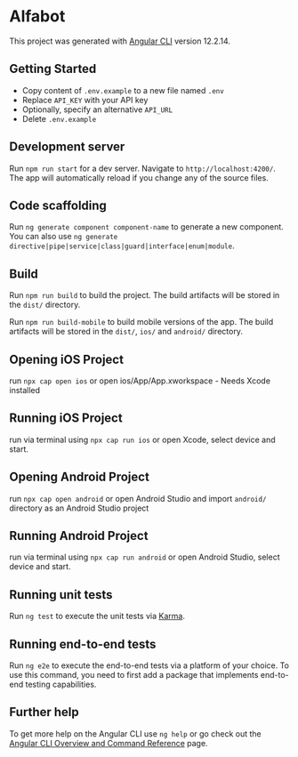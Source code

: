 # Alfabot

This project was generated with [Angular CLI](https://github.com/angular/angular-cli) version 12.2.14.

## Getting Started

- Copy content of `.env.example` to a new file named `.env`
- Replace `API_KEY` with your API key
- Optionally, specify an alternative `API_URL`
- Delete `.env.example`

## Development server

Run `npm run start` for a dev server. Navigate to `http://localhost:4200/`. The app will automatically reload if you change any of the source files.

## Code scaffolding

Run `ng generate component component-name` to generate a new component. You can also use `ng generate directive|pipe|service|class|guard|interface|enum|module`.

## Build

Run `npm run build` to build the project. The build artifacts will be stored in the `dist/` directory.

Run `npm run build-mobile` to build mobile versions of the app. The build artifacts will be stored in the `dist/`, `ios/` and `android/` directory.


## Opening iOS Project

run `npx cap open ios` or open ios/App/App.xworkspace - Needs Xcode installed

## Running iOS Project

run via terminal using `npx cap run ios` or open Xcode, select device and start.

## Opening Android Project

run `npx cap open android` or open Android Studio and import `android/` directory as an Android Studio project

## Running Android Project

run via terminal using `npx cap run android` or open Android Studio, select device and start.

## Running unit tests

Run `ng test` to execute the unit tests via [Karma](https://karma-runner.github.io).

## Running end-to-end tests

Run `ng e2e` to execute the end-to-end tests via a platform of your choice. To use this command, you need to first add a package that implements end-to-end testing capabilities.

## Further help

To get more help on the Angular CLI use `ng help` or go check out the [Angular CLI Overview and Command Reference](https://angular.io/cli) page.

